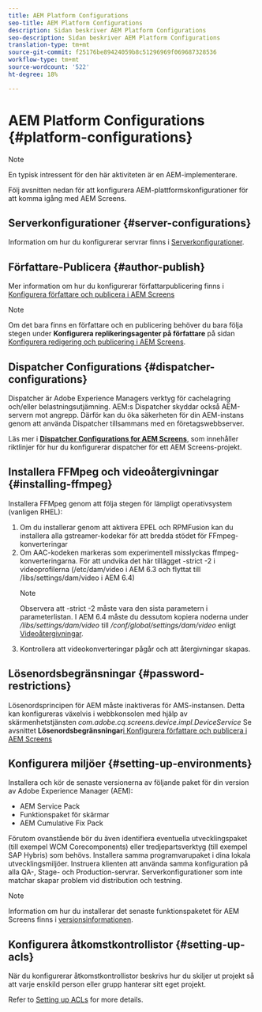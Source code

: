 ```yaml
---
title: AEM Platform Configurations
seo-title: AEM Platform Configurations
description: Sidan beskriver AEM Platform Configurations
seo-description: Sidan beskriver AEM Platform Configurations
translation-type: tm+mt
source-git-commit: f25176be89424059b8c51296969f069687328536
workflow-type: tm+mt
source-wordcount: '522'
ht-degree: 18%

---
```


# AEM Platform Configurations  {#platform-configurations}

>[!NOTE]
>
>En typisk intressent för den här aktiviteten är en AEM-implementerare.

Följ avsnitten nedan för att konfigurera AEM-plattformskonfigurationer för att komma igång med AEM Screens.

## Serverkonfigurationer {#server-configurations}

Information om hur du konfigurerar servrar finns i [Serverkonfigurationer](https://helpx.adobe.com/experience-manager/6-5/screens/using/configuring-screens-introduction.html#ServerConfiguration).

## Författare-Publicera {#author-publish}

Mer information om hur du konfigurerar författarpublicering finns i [Konfigurera författare och publicera i AEM Screens](https://helpx.adobe.com/se/experience-manager/6-5/screens/using/author-and-publish.html)

>[!NOTE]
>
>Om det bara finns en författare och en publicering behöver du bara följa stegen under **Konfigurera replikeringsagenter på författare** på sidan [Konfigurera redigering och publicering i AEM Screens](https://helpx.adobe.com/se/experience-manager/6-5/screens/using/author-and-publish.html).

## Dispatcher Configurations {#dispatcher-configurations}

Dispatcher är Adobe Experience Managers verktyg för cachelagring och/eller belastningsutjämning. AEM:s Dispatcher skyddar också AEM-servern mot angrepp. Därför kan du öka säkerheten för din AEM-instans genom att använda Dispatcher tillsammans med en företagswebbserver.

Läs mer i **[Dispatcher Configurations for AEM Screens](https://helpx.adobe.com/experience-manager/6-5/screens/using/dispatcher-configurations-aem-screens.html)**, som innehåller riktlinjer för hur du konfigurerar dispatcher för ett AEM Screens-projekt.

## Installera FFMpeg och videoåtergivningar {#installing-ffmpeg}

Installera FFMpeg genom att följa stegen för lämpligt operativsystem (vanligen RHEL):

1. Om du installerar genom att aktivera EPEL och RPMFusion kan du installera alla gstreamer-kodekar för att bredda stödet för FFmpeg-konverteringar
1. Om AAC-kodeken markeras som experimentell misslyckas ffmpeg-konverteringarna. För att undvika det här tillägget -strict -2 i videoprofilerna (/etc/dam/video i AEM 6.3 och flyttat till /libs/settings/dam/video i AEM 6.4)
   >[!NOTE]
   >
   > Observera att -strict -2 måste vara den sista parametern i parameterlistan. I AEM 6.4 måste du dessutom kopiera noderna under */libs/settings/dam/video* till */conf/global/settings/dam/video* enligt [Videoåtergivningar](https://helpx.adobe.com/experience-manager/6-5/screens/using/generating-renditions.html).
1. Kontrollera att videokonverteringar pågår och att återgivningar skapas.

## Lösenordsbegränsningar {#password-restrictions}

Lösenordsprincipen för AEM måste inaktiveras för AMS-instansen. Detta kan konfigureras växelvis i webbkonsolen med hjälp av skärmenhetstjänsten *com.adobe.cq.screens.device.impl.DeviceService* Se avsnittet **Lösenordsbegränsningar**[i Konfigurera författare och publicera i AEM Screens](https://helpx.adobe.com/se/experience-manager/6-5/screens/using/author-and-publish.html)

## Konfigurera miljöer {#setting-up-environments}

Installera och kör de senaste versionerna av följande paket för din version av Adobe Experience Manager (AEM):

* AEM Service Pack
* Funktionspaket för skärmar
* AEM Cumulative Fix Pack

Förutom ovanstående bör du även identifiera eventuella utvecklingspaket (till exempel WCM Corecomponents) eller tredjepartsverktyg (till exempel SAP Hybris) som behövs.
Installera samma programvarupaket i dina lokala utvecklingsmiljöer. Instruera klienten att använda samma konfiguration på alla QA-, Stage- och Production-servrar. Serverkonfigurationer som inte matchar skapar problem vid distribution och testning.

>[!NOTE]
>
>Information om hur du installerar det senaste funktionspaketet för AEM Screens finns i [versionsinformationen](https://helpx.adobe.com/experience-manager/6-5/screens/user-guide.html?topic=/experience-manager/6-5/screens/morehelp/release-notes.ug.js).

## Konfigurera åtkomstkontrollistor {#setting-up-acls}

När du konfigurerar åtkomstkontrollistor beskrivs hur du skiljer ut projekt så att varje enskild person eller grupp hanterar sitt eget projekt.

Refer  to [Setting up ACLs](https://helpx.adobe.com/experience-manager/6-5/screens/using/setting-up-acls.html) for more details.
